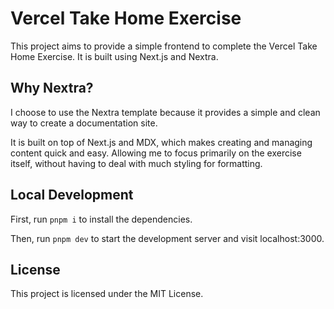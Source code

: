 # Vercel Take Home Exercise

This project aims to provide a simple frontend to complete the Vercel Take Home Exercise. It is built using Next.js and Nextra.

## Why Nextra?

I choose to use the Nextra template because it provides a simple and clean way to create a documentation site.

It is built on top of Next.js and MDX, which makes creating and managing content quick and easy. Allowing me to focus primarily on the exercise itself, without having to deal with much styling for formatting.

<!-- TODO: Add screenshot of finished project -->

## Local Development

First, run `pnpm i` to install the dependencies.

Then, run `pnpm dev` to start the development server and visit localhost:3000.

## License

This project is licensed under the MIT License.
